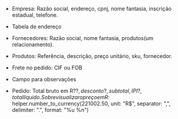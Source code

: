 - Empresa:
  Razão social, endereço, cpnj, nome fantasia, inscrição estadual, telefone.

- Tabela de endereço

- Fornecedores:
  Razão social, nome fantasia, produtos(um relacionamento).

- Produtos:
  Referência, descrição, preço unitário, sku, fornecedor.

- Frete no pedido:
  CIF ou FOB

- Campo para observações

- Pedido:
  Total bruto em R$??, desconto?, subtotal, IPI?, total líquido.  
  Sobre visualizar o preço em R$: helper.number_to_currency(221002.50, unit: "R$", separator: ",", delimiter: ".", format: "%u %n")

